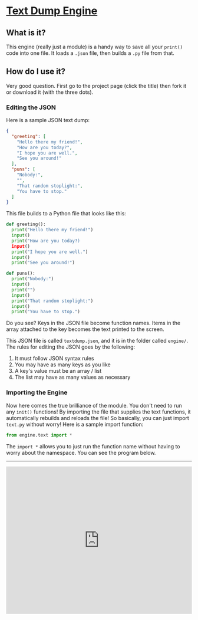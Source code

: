 # [Text Dump Engine](https://repl.it/@BD103/Text-Dump-Engine)

## What is it?

This engine (really just a module) is a handy way to save all your `print()` code into one file. It loads a `.json` file, then builds a `.py` file from that.

## How do I use it?

Very good question. First go to the project page (click the title) then fork it or download it (with the three dots).

### Editing the JSON

Here is a sample JSON text dump:

```json
{
  "greeting": [
    "Hello there my friend!",
    "How are you today?",
    "I hope you are well.",
    "See you around!"
  ],
  "puns": [
    "Nobody:",
    "",
    "That random stoplight:",
    "You have to stop."
  ]
}
```

This file builds to a Python file that looks like this:

```python
def greeting():
  print("Hello there my friend!")
  input()
  print("How are you today?)
  input()
  print("I hope you are well.")
  input()
  print("See you around!")

def puns():
  print("Nobody:")
  input()
  print("")
  input()
  print("That random stoplight:")
  input()
  print("You have to stop.")
```

Do you see? Keys in the JSON file become function names. Items in the array attached to the key becomes the text printed to the screen.

This JSON file is called `textdump.json`, and it is in the folder called `engine/`. The rules for editing the JSON goes by the following:

1. It must follow JSON syntax rules
2. You may have as many keys as you like
3. A key's value must be an array / list
4. The list may have as many values as necessary

### Importing the Engine

Now here comes the true brilliance of the module. You don't need to run any `init()` functions! By importing the file that supplies the text functions, it automatically rebuilds and reloads the file! So basically, you can just import `text.py` without worry! Here is a sample import function:
```python
from engine.text import *
```

The `import *` allows you to just run the function name without having to worry about the namespace. You can see the program below.

---

<iframe height="400px" width="100%" src="https://repl.it/@BD103/Text-Dump-Engine?lite=true" scrolling="no" frameborder="no" allowtransparency="true" allowfullscreen="true" sandbox="allow-forms allow-pointer-lock allow-popups allow-same-origin allow-scripts allow-modals"></iframe>